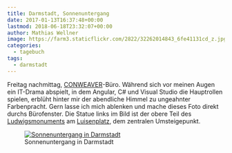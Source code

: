 ```yaml
---
title: Darmstadt, Sonnenuntergang
date: 2017-01-13T16:37:48+00:00
lastmod: 2018-06-18T23:32:07+00:00
author: Mathias Wellner
image: https://farm3.staticflickr.com/2822/32262014843_6fe41131cd_z.jpg
categories:
  - tagebuch
tags:
  - darmstadt
---
```

Freitag nachmittag, <a href="http://www.conweaver.com" target="_blank">CONWEAVER</a>-Büro. Während sich vor meinen Augen ein IT-Drama abspielt, in dem Angular, C# und Visual Studio die Hauptrollen spielen, erblüht hinter mir der abendliche Himmel zu ungeahnter Farbenpracht. Gern lasse ich mich ablenken und mache dieses Foto direkt durchs Bürofenster. Die Statue links im Bild ist der obere Teil des <a href="https://de.wikipedia.org/wiki/Ludwigsmonument" target="_blank">Ludwigsmonuments</a> am <a href="https://de.wikipedia.org/wiki/Luisenplatz_(Darmstadt)" target="_blank">Luisenplatz</a>, dem zentralen Umsteigepunkt.

<!--more-->

<figure>
  <a href="https://www.flickr.com/photos/mwellner/32262014843/in/dateposted-public/" title="Sonnenuntergang in Darmstadt">
    <img srcset="https://farm3.staticflickr.com/2822/32262014843_6fe41131cd_n.jpg 320w, https://farm3.staticflickr.com/2822/32262014843_6fe41131cd_z.jpg 640w, https://farm3.staticflickr.com/2822/32262014843_6fe41131cd_c.jpg 800w, https://farm3.staticflickr.com/2822/32262014843_88300b2f43_h.jpg 1600w, https://farm3.staticflickr.com/2822/32262014843_ee3bfd87fb_k.jpg 2048w" src="https://farm3.staticflickr.com/2822/32262014843_6fe41131cd_b.jpg" title="Sonnenuntergang in Darmstadt">
  </a>
  <figcaption>Sonnenuntergang in Darmstadt</figcaption>
</figure>

